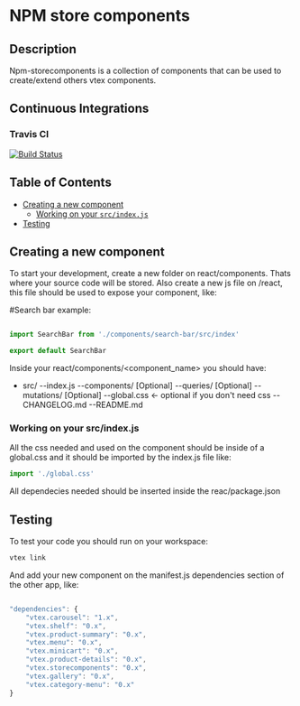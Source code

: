 # NPM store components

## Description

Npm-storecomponents is a collection of components that can be used to create/extend others vtex components.

## Continuous Integrations

### Travis CI

[![Build Status](https://travis-ci.org/vtex-apps/npm-storecomponents.svg?branch=master)](https://travis-ci.org/vtex-apps/npm-storecomponents)

## Table of Contents

* [Creating a new component](#creating-a-new-component)
  * [Working on your `src/index.js`](#working-on-your-srcindexjs)
* [Testing](#testing)

## Creating a new component

To start your development, create a new folder on react/components. Thats where your source code will be stored. Also create a new js file on /react, this file should be used to expose your component, like:


#Search bar example:

```js

import SearchBar from './components/search-bar/src/index'

export default SearchBar

``` 
Inside your react/components/<component_name> you should have:

- src/
--index.js
--components/ [Optional]
--queries/    [Optional]
--mutations/  [Optional]
--global.css <- optional if you don't need css
--CHANGELOG.md
--README.md

### Working on your src/index.js

All the css needed and used on the component should be inside of a global.css and it should be imported by the index.js file like:

```javascript
import './global.css'
```

All dependecies needed should be inserted inside the reac/package.json

## Testing

To test your code you should run on your workspace:

```sh
vtex link
```

And add your new component on the manifest.js dependencies section of the other app, like:

```js

"dependencies": {
    "vtex.carousel": "1.x",
    "vtex.shelf": "0.x",
    "vtex.product-summary": "0.x",
    "vtex.menu": "0.x",
    "vtex.minicart": "0.x",
    "vtex.product-details": "0.x",
    "vtex.storecomponents": "0.x",
    "vtex.gallery": "0.x",
    "vtex.category-menu": "0.x"
}

```


